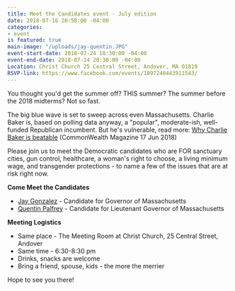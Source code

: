 ```yaml
---
title: Meet the Candidates event - July edition
date: 2018-07-16 20:58:00 -04:00
categories:
- event
is featured: true
main-image: "/uploads/jay-quentin.JPG"
event-start-date: 2018-07-24 18:30:00 -04:00
event-end-date: 2018-07-24 20:30:00 -04:00
Location: Christ Church 25 Central Street, Andover, MA 01810
RSVP-link: https://www.facebook.com/events/1897240443911543/
---
```


You thought you'd get the summer off? THIS summer? The summer before the 2018 midterms? Not so fast. 

The big blue wave is set to sweep across even Massachusetts. Charlie Baker is, based on polling data anyway, a "popular", moderate-ish, well-funded Republican incumbent. But he's vulnerable, read more: [Why Charlie Baker is beatable](https://commonwealthmagazine.org/opinion/why-charlie-baker-is-beatable/) (CommonWealth Magazine 17 Jun 2018)

Please join us to meet the Democratic candidates who are FOR sanctuary cities, gun control, healthcare, a woman's right to choose, a living minimum wage, and transgender protections - to name a few of the issues that are at risk right now.

**Come Meet the Candidates**
* [Jay Gonzalez](https://jay4ma.com/) - Candidate for Governor of Massachusetts
* [Quentin Palfrey](https://www.quentinpalfrey.com/) - Candidate for Lieutenant Governor of Massachusetts

**Meeting Logistics**
* Same place - The Meeting Room at Christ Church, 25 Central Street, Andover
* Same time - 6:30-8:30 pm
* Drinks, snacks are welcome 
* Bring a friend, spouse, kids - the more the merrier

Hope to see you there!